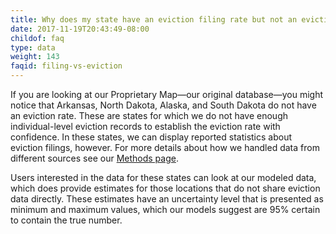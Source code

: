 ```yaml
---
title: Why does my state have an eviction filing rate but not an eviction rate?
date: 2017-11-19T20:43:49-08:00
childof: faq
type: data
weight: 143
faqid: filing-vs-eviction
---
```

If you are looking at our Proprietary Map—our original database—you might notice that Arkansas, North Dakota, Alaska, and South Dakota do not have an eviction rate. These are states for which we do not have enough individual-level eviction records to establish the eviction rate with confidence. In these states, we can display reported statistics about eviction filings, however. For more details about how we handled data from different sources see our [Methods page](https://evictionlab.org/methods).

Users interested in the data for these states can look at our modeled data, which does provide estimates for those locations that do not share eviction data directly. These estimates have an uncertainty level that is presented as minimum and maximum values, which our models suggest are 95% certain to contain the true number.